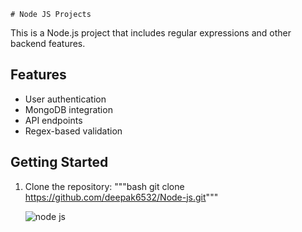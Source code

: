 


<html>
  <head></head>
  <body>

    # Node JS Projects

This is a Node.js project that includes regular expressions and other backend features.

## Features
- User authentication
- MongoDB integration
- API endpoints
- Regex-based validation

## Getting Started

1. Clone the repository:
   """bash
   git clone https://github.com/deepak6532/Node-js.git"""

    <img src="https://cmsdk.com/upload/nodejs.jpg" alt="node js">
  </body>
</html>
